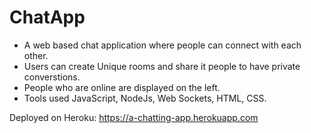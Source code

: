 # ChatApp

* A web based chat application where people can connect with each other.
* Users can create Unique rooms and share it people to have private converstions.
* People who are online are displayed on the left.
* Tools used JavaScript, NodeJs, Web Sockets, HTML, CSS.

Deployed on Heroku: https://a-chatting-app.herokuapp.com
